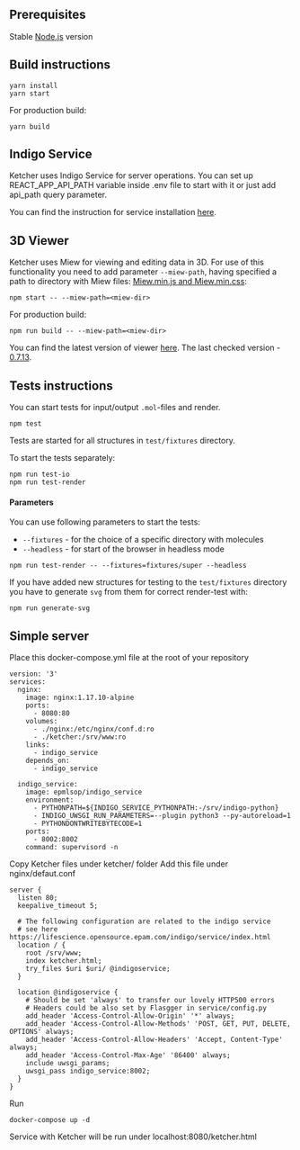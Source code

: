 ## Prerequisites

Stable [Node.js](https://nodejs.org) version

## Build instructions

    yarn install
    yarn start

For production build:

    yarn build

## Indigo Service

Ketcher uses Indigo Service for server operations.
You can set up REACT_APP_API_PATH variable inside .env file to start with it or just add api_path query parameter.

You can find the instruction for service installation
[here](http://lifescience.opensource.epam.com/indigo/service/index.html).

## 3D Viewer

Ketcher uses Miew for viewing and editing data in 3D.
For use of this functionality you need to add parameter `--miew-path`,
having specified a path to directory with Miew files: [Miew.min.js and Miew.min.css](https://github.com/epam/miew/tree/master/dist):

    npm start -- --miew-path=<miew-dir>

For production build:

    npm run build -- --miew-path=<miew-dir>

You can find the latest version of viewer [here](https://github.com/epam/miew).
The last checked version - [0.7.13](https://github.com/epam/miew/releases/tag/v0.7.13).

## Tests instructions

You can start tests for input/output `.mol`-files and render.

    npm test

Tests are started for all structures in `test/fixtures` directory.

To start the tests separately:

    npm run test-io
    npm run test-render

#### Parameters

You can use following parameters to start the tests:

- `--fixtures` - for the choice of a specific directory with molecules
- `--headless` - for start of the browser in headless mode

```
npm run test-render -- --fixtures=fixtures/super --headless
```

If you have added new structures for testing to the `test/fixtures` directory
you have to generate `svg` from them for correct render-test with:

    npm run generate-svg

## Simple server

Place this docker-compose.yml file at the root of your repository

```
version: '3'
services:
  nginx:
    image: nginx:1.17.10-alpine
    ports:
      - 8080:80
    volumes:
      - ./nginx:/etc/nginx/conf.d:ro
      - ./ketcher:/srv/www:ro
    links:
      - indigo_service
    depends_on:
      - indigo_service

  indigo_service:
    image: epmlsop/indigo_service
    environment:
      - PYTHONPATH=${INDIGO_SERVICE_PYTHONPATH:-/srv/indigo-python}
      - INDIGO_UWSGI_RUN_PARAMETERS=--plugin python3 --py-autoreload=1
      - PYTHONDONTWRITEBYTECODE=1
    ports:
      - 8002:8002
    command: supervisord -n
```

Copy Ketcher files under ketcher/ folder
Add this file under nginx/defaut.conf

```
server {
  listen 80;
  keepalive_timeout 5;

  # The following configuration are related to the indigo service
  # see here https://lifescience.opensource.epam.com/indigo/service/index.html
  location / {
    root /srv/www;
    index ketcher.html;
    try_files $uri $uri/ @indigoservice;
  }

  location @indigoservice {
    # Should be set 'always' to transfer our lovely HTTP500 errors
    # Headers could be also set by Flasgger in service/config.py
    add_header 'Access-Control-Allow-Origin' '*' always;
    add_header 'Access-Control-Allow-Methods' 'POST, GET, PUT, DELETE, OPTIONS' always;
    add_header 'Access-Control-Allow-Headers' 'Accept, Content-Type' always;
    add_header 'Access-Control-Max-Age' '86400' always;
    include uwsgi_params;
    uwsgi_pass indigo_service:8002;
  }
}
```

Run

```
docker-compose up -d
```

Service with Ketcher will be run under localhost:8080/ketcher.html
